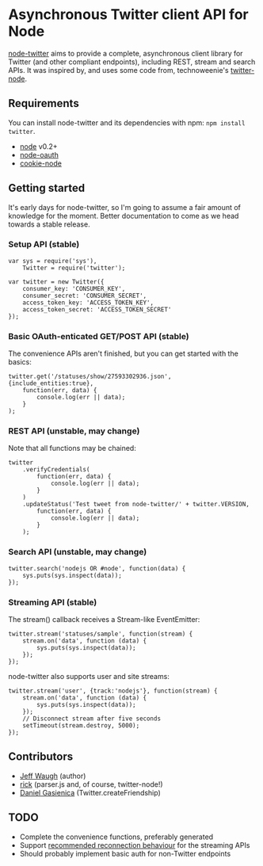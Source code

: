 Asynchronous Twitter client API for Node
========================================

[node-twitter](https://github.com/jdub/node-twitter) aims to provide a complete,
asynchronous client library for Twitter (and other compliant endpoints),
including REST, stream and search APIs. It was inspired by, and uses some code
from, technoweenie's [twitter-node](https://github.com/technoweenie/twitter-node).


## Requirements

You can install node-twitter and its dependencies with npm: `npm install twitter`.

- [node](http://nodejs.org/) v0.2+
- [node-oauth](https://github.com/ciaranj/node-oauth)
- [cookie-node](https://github.com/jed/cookie-node)


## Getting started

It's early days for node-twitter, so I'm going to assume a fair amount of
knowledge for the moment. Better documentation to come as we head towards a
stable release.


### Setup API (stable)

    var sys = require('sys'),
        Twitter = require('twitter');

    var twitter = new Twitter({
        consumer_key: 'CONSUMER_KEY',
        consumer_secret: 'CONSUMER_SECRET',
        access_token_key: 'ACCESS_TOKEN_KEY',
        access_token_secret: 'ACCESS_TOKEN_SECRET'
    });


### Basic OAuth-enticated GET/POST API (stable)

The convenience APIs aren't finished, but you can get started with the basics:

    twitter.get('/statuses/show/27593302936.json', {include_entities:true},
        function(err, data) {
            console.log(err || data);
        }
    );


### REST API (unstable, may change)

Note that all functions may be chained:

    twitter
        .verifyCredentials(
            function(err, data) {
                console.log(err || data);
            }
        )
        .updateStatus('Test tweet from node-twitter/' + twitter.VERSION,
            function(err, data) {
                console.log(err || data);
            }
        );


### Search API (unstable, may change)

    twitter.search('nodejs OR #node', function(data) {
        sys.puts(sys.inspect(data));
    });


### Streaming API (stable)

The stream() callback receives a Stream-like EventEmitter:

    twitter.stream('statuses/sample', function(stream) {
        stream.on('data', function (data) {
            sys.puts(sys.inspect(data));
        });
    });

node-twitter also supports user and site streams:

    twitter.stream('user', {track:'nodejs'}, function(stream) {
        stream.on('data', function (data) {
            sys.puts(sys.inspect(data));
        });
        // Disconnect stream after five seconds
        setTimeout(stream.destroy, 5000);
    });


## Contributors

- [Jeff Waugh](http://github.com/jdub) (author)
- [rick](http://github.com/technoweenie) (parser.js and, of course, twitter-node!)
- [Daniel Gasienica](https://github.com/gasi) (Twitter.createFriendship)


## TODO

- Complete the convenience functions, preferably generated
- Support [recommended reconnection behaviour](http://dev.twitter.com/pages/user_streams_suggestions) for the streaming APIs
- Should probably implement basic auth for non-Twitter endpoints
